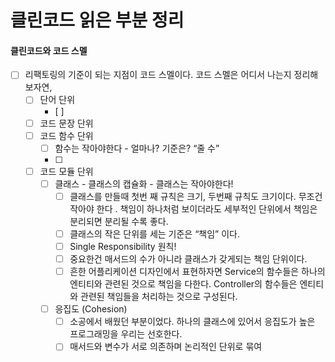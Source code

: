 # 클린코드 읽은 부분 정리
#### 클린코드와 코드 스멜

- [ ] 리팩토링의 기준이 되는 지점이  코드 스멜이다. 코드 스멜은 어디서 나는지 정리해보자연, 
	- [ ] 단어 단위 
		- [ ] 
	- [ ] 코드 문장 단위
	- [ ] 코드 함수 단위
		- [ ] 함수는 작아야한다 - 얼마나? 기준은? “줄 수”
		- [ ]  
	- [ ] 코드 모듈 단위
		- [ ] 클래스 - 클래스의 캡슐화 - 클래스는 작아야한다!
			- [ ] 클래스를 만들때 첫번 째 규칙은 크기, 두번째 규칙도 크기이다. 무조건 작아야 한다 .  책임이 하나처럼 보이더라도 세부적인 단위에서 책임은 분리되면 분리될 수록 좋다. 
			- [ ] 클래스의 작은 단위를 세는 기준은 “책임” 이다. 
			- [ ] Single Responsibility 원칙!
			- [ ] 중요한건 매서드의 수가 아니라 클래스가 갖게되는 책임 단위이다. 
			- [ ] 흔한 어플리케이션 디자인에서 표현하자면 Service의 함수들은 하나의 엔티티와 관련된 것으로 책임을 다한다.  Controller의 함수들은 엔티티와 관련된 책임들을 처리하는 것으로 구성된다.   
		- [ ] 응집도 (Cohesion)
			- [ ] 소공에서 배웠던 부분이었다. 하나의 클래스에 있어서 응집도가 높은 프로그래밍을 우리는 선호한다. 
			- [ ] 매서드와 변수가 서로 의존하며 논리적인 단위로 묶여 